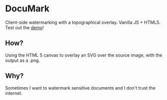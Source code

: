 # DocuMark
Client-side watermarking with a topographical overlay. Vanilla JS + HTML5. Test out the [demo](https://iflp.github.io/documark/)!
## How?
Using the HTML 5 canvas to overlay an SVG over the source image, with the output as a .png.
## Why?
Sometimes I want to watermark sensitive documents and I don't trust the internet.
